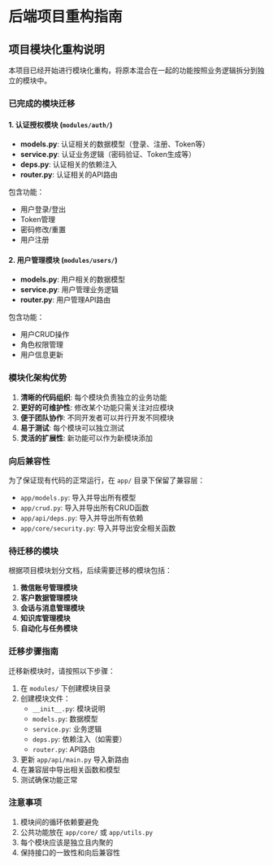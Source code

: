 # 后端项目重构指南

## 项目模块化重构说明

本项目已经开始进行模块化重构，将原本混合在一起的功能按照业务逻辑拆分到独立的模块中。

### 已完成的模块迁移

#### 1. 认证授权模块 (`modules/auth/`)
- **models.py**: 认证相关的数据模型（登录、注册、Token等）
- **service.py**: 认证业务逻辑（密码验证、Token生成等）
- **deps.py**: 认证相关的依赖注入
- **router.py**: 认证相关的API路由

包含功能：
- 用户登录/登出
- Token管理
- 密码修改/重置
- 用户注册

#### 2. 用户管理模块 (`modules/users/`)
- **models.py**: 用户相关的数据模型
- **service.py**: 用户管理业务逻辑
- **router.py**: 用户管理API路由

包含功能：
- 用户CRUD操作
- 角色权限管理
- 用户信息更新

### 模块化架构优势

1. **清晰的代码组织**: 每个模块负责独立的业务功能
2. **更好的可维护性**: 修改某个功能只需关注对应模块
3. **便于团队协作**: 不同开发者可以并行开发不同模块
4. **易于测试**: 每个模块可以独立测试
5. **灵活的扩展性**: 新功能可以作为新模块添加

### 向后兼容性

为了保证现有代码的正常运行，在 `app/` 目录下保留了兼容层：
- `app/models.py`: 导入并导出所有模型
- `app/crud.py`: 导入并导出所有CRUD函数
- `app/api/deps.py`: 导入并导出所有依赖
- `app/core/security.py`: 导入并导出安全相关函数

### 待迁移的模块

根据项目模块划分文档，后续需要迁移的模块包括：

1. **微信账号管理模块**
2. **客户数据管理模块** 
3. **会话与消息管理模块**
4. **知识库管理模块**
5. **自动化与任务模块**

### 迁移步骤指南

迁移新模块时，请按照以下步骤：

1. 在 `modules/` 下创建模块目录
2. 创建模块文件：
   - `__init__.py`: 模块说明
   - `models.py`: 数据模型
   - `service.py`: 业务逻辑
   - `deps.py`: 依赖注入（如需要）
   - `router.py`: API路由
3. 更新 `app/api/main.py` 导入新路由
4. 在兼容层中导出相关函数和模型
5. 测试确保功能正常

### 注意事项

1. 模块间的循环依赖要避免
2. 公共功能放在 `app/core/` 或 `app/utils.py`
3. 每个模块应该是独立且内聚的
4. 保持接口的一致性和向后兼容性 